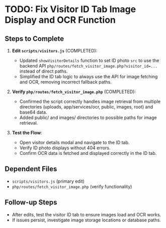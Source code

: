 # TODO: Fix Visitor ID Tab Image Display and OCR Function

## Steps to Complete

1. **Edit `scripts/visitors.js`** (COMPLETED):
   - Updated `showVisitorDetails` function to set ID photo `src` to use the backend API `php/routes/fetch_visitor_image.php?visitor_id=...` instead of direct paths.
   - Simplified the ID tab logic to always use the API for image fetching and OCR, removing incorrect fallback paths.

2. **Verify `php/routes/fetch_visitor_image.php`** (COMPLETED):
   - Confirmed the script correctly handles image retrieval from multiple directories (uploads, app/services/ocr, public, images, root) and base64 data.
   - Added public/ and images/ directories to possible paths for image retrieval.

3. **Test the Flow**:
   - Open visitor details modal and navigate to the ID tab.
   - Verify ID photo displays without 404 errors.
   - Confirm OCR data is fetched and displayed correctly in the ID tab.

## Dependent Files
- `scripts/visitors.js` (primary edit)
- `php/routes/fetch_visitor_image.php` (verify functionality)

## Follow-up Steps
- After edits, test the visitor ID tab to ensure images load and OCR works.
- If issues persist, investigate image storage locations or database paths.
